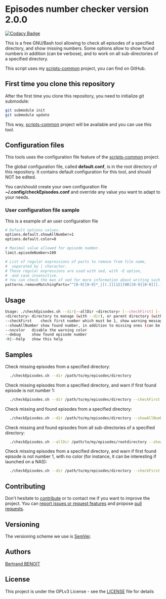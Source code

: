# Episodes number checker version 2.0.0

[![Codacy Badge](https://api.codacy.com/project/badge/Grade/85136d73b7c3479ebbf0e3829c06f626)](https://www.codacy.com/manual/bertrand-benoit/episodesChecker?utm_source=github.com&amp;utm_medium=referral&amp;utm_content=bertrand-benoit/episodesChecker&amp;utm_campaign=Badge_Grade)

This is a free GNU/Bash tool allowing to check all episodes of a specified directory, and show missing numbers.
Some options allow to show found numbers in addition (can be verbose), and to work on all sub-directories of a specified directory.

This script uses my [scripts-common](https://github.com/bertrand-benoit/scripts-common) project, you can find on GitHub.

## First time you clone this repository
After the first time you clone this repository, you need to initialize git submodule:
```bash
git submodule init
git submodule update
```

This way, [scripts-common](https://github.com/bertrand-benoit/scripts-common) project will be available and you can use this tool.

## Configuration files
This tools uses the configuration file feature of the [scripts-common](https://github.com/bertrand-benoit/scripts-common) project.

The global configuration file, called **default.conf**, is in the root directory of this repository.
It contains default configuration for this tool, and should NOT be edited.

You can/should create your own configuration file **~/.config/checkEpisodes.conf** and override any value you want to adapt to your needs.

### User configuration file sample
This is a example of an user configuration file
```bash
# Default options values.
options.default.showAllNumber=1
options.default.color=0

# Maximal value allowed for episode number.
limit.episodeNumber=100

# List of regular expressions of parts to remove from file name,
#  separated by | character.
# These regular expressions are used with sed, with -E option,
#  and case insensitive.
# You can check the man of sed for more information about writing such expressions.
patterns.removeMatchingParts="^[0-9][0-9]*_|[(.[][12][90][0-9][0-9][].)]|[([][0-9][0-9]*\/[0-9][0-9]*\/[12][90][0-9][0-9][])]|[([][0-9][0-9]*\/[0-9][0-9]*\/[12][90][0-9][0-9][])]|[0-9]{2,4}[-/][0-9]{2}[-/][0-9]{2}|[[_][A-F0-9]{8,}[]_-]|1920[xX*]1080|1280[xX*]720|1024[xX*]768|848[xX*]480|856[xX*]480|720[xX*]400|640[xX*]480|[xX*hH]264|1080p|720p|[.]720$|480p|H264|8-*bits*|10-*bits*|&amp;|MP[2-5]|v[1-9]|s[0-9]{1,}[Ep._x ]{1,}|[. ]{1}[0-1][0-9]?x{1}|aison[ \t]*|épisode|et|Warehouse.13|Station.19|[[_][a-z0-9. ]{8,}[]_]|amb3r"
```

## Usage
```bash
Usage: ./checkEpisodes.sh --dir|--allDir <directory> [--checkFirst] [--showAllNumber] [--nocolor] [--debug] [-h|--help]
<directory>	directory to manage (with --dir), or parent directory (with --allDir, to check all its sub-directories)
--checkFirst	check first number which must be 1, show warning message if it is NOT the case
--showAllNumber	show found number, in addition to missing ones (can be verbose)
--nocolor	disable the warning color
--debug		show found episode number
-h|--help	show this help
```

## Samples
Check missing episodes from a specified directory:
```bash
  ./checkEpisodes.sh --dir /path/to/my/episodes/directory
```

Check missing episodes from a specified directory, and warn if first found episode is not number 1:
```bash
  ./checkEpisodes.sh --dir /path/to/my/episodes/directory --checkFirst
```

Check missing and found episodes from a specified directory:
```bash
  ./checkEpisodes.sh --dir /path/to/my/episodes/directory --showAllNumber
```

Check missing and found episodes from all sub-directories of a specified directory:
```bash
  ./checkEpisodes.sh --allDir /path/to/my/episodes/rootdirectory --showAllNumber
```

Check missing episodes from a specified directory, and warn if first found episode is not number 1, with no color (for instance, it can be interesting if launched on a NAS):
```bash
  ./checkEpisodes.sh --dir /path/to/my/episodes/directory --checkFirst --nocolor
```

## Contributing
Don't hesitate to [contribute](https://opensource.guide/how-to-contribute/) or to contact me if you want to improve the project.
You can [report issues or request features](https://github.com/bertrand-benoit/episodesChecker/issues) and propose [pull requests](https://github.com/bertrand-benoit/episodesChecker/pulls).

## Versioning
The versioning scheme we use is [SemVer](http://semver.org/).

## Authors
[Bertrand BENOIT](mailto:contact@bertrand-benoit.net)

## License
This project is under the GPLv3 License - see the [LICENSE](LICENSE) file for details
